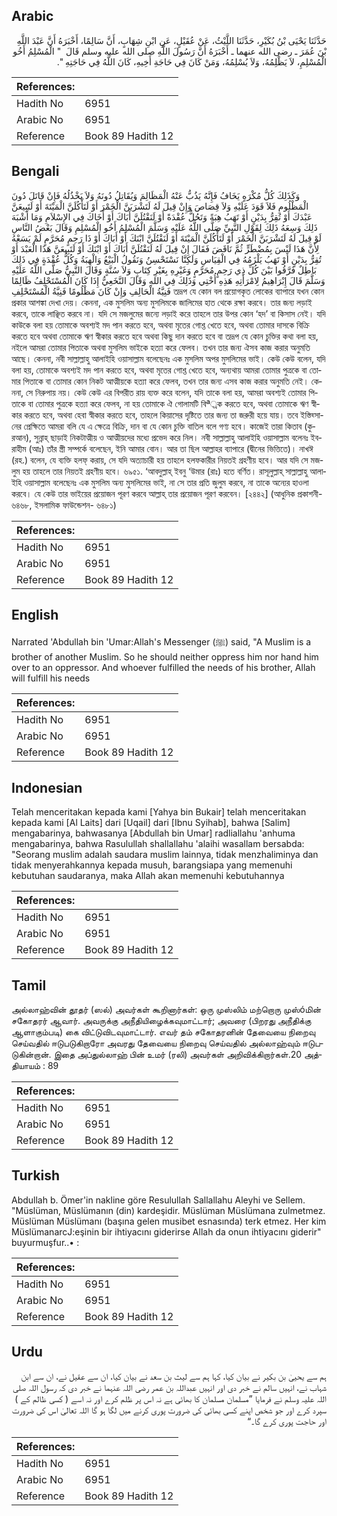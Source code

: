 ## Arabic


<div dir="rtl" lang="ar" style={{fontSize:'larger',backgroundColor:'#f8f9fa',padding:20}}>
حَدَّثَنَا يَحْيَى بْنُ بُكَيْرِ، حَدَّثَنَا اللَّيْثُ، عَنْ عُقَيْلٍ، عَنِ ابْنِ شِهَابٍ، أَنَّ سَالِمًا، أَخْبَرَهُ أَنَّ عَبْدَ اللَّهِ بْنَ عُمَرَ ـ رضى الله عنهما ـ أَخْبَرَهُ أَنَّ رَسُولَ اللَّهِ صلى الله عليه وسلم قَالَ ‏ "‏ الْمُسْلِمُ أَخُو الْمُسْلِمِ، لاَ يَظْلِمُهُ، وَلاَ يُسْلِمُهُ، وَمَنْ كَانَ فِي حَاجَةِ أَخِيهِ، كَانَ اللَّهُ فِي حَاجَتِهِ ‏"‏‏.‏
</div>
<div style={{backgroundColor:'#f8f9fa',padding:20, marginBottom: 10}}><table> <thead> <tr> <th>References:</th> <th></th> </tr> </thead> <tbody><tr><td>Hadith No</td><td>6951</td></tr><tr><td>Arabic No</td><td>6951</td></tr><tr><td>Reference</td><td>Book 89 Hadith 12</td></tr></tbody></table></div>

## Bengali


<div dir="ltr" lang="bn" style={{fontSize:'larger',backgroundColor:'#f8f9fa',padding:20}}>
وَكَذَلِكَ كُلُّ مُكْرَهٍ يَخَافُ فَإِنَّهُ يَذُبُّ عَنْهُ الْمَظَالِمَ وَيُقَاتِلُ دُونَهُ وَلاَ يَخْذُلُهُ فَإِنْ قَاتَلَ دُونَ الْمَظْلُومِ فَلاَ قَوَدَ عَلَيْهِ وَلاَ قِصَاصَ وَإِنْ قِيلَ لَهُ لَتَشْرَبَنَّ الْخَمْرَ أَوْ لَتَأْكُلَنَّ الْمَيْتَةَ أَوْ لَتَبِيعَنَّ عَبْدَكَ أَوْ تُقِرُّ بِدَيْنٍ أَوْ تَهَبُ هِبَةً وَتَحُلُّ عُقْدَةً أَوْ لَنَقْتُلَنَّ أَبَاكَ أَوْ أَخَاكَ فِي الإِسْلاَمِ وَمَا أَشْبَهَ ذَلِكَ وَسِعَهُ ذَلِكَ لِقَوْلِ النَّبِيِّ صَلَّى اللَّهُ عَلَيْهِ وَسَلَّمَ الْمُسْلِمُ أَخُو الْمُسْلِمِ وَقَالَ بَعْضُ النَّاسِ لَوْ قِيلَ لَهُ لَتَشْرَبَنَّ الْخَمْرَ أَوْ لَتَأْكُلَنَّ الْمَيْتَةَ أَوْ لَنَقْتُلَنَّ ابْنَكَ أَوْ أَبَاكَ أَوْ ذَا رَحِمٍ مُحَرَّمٍ لَمْ يَسَعْهُ لِأَنَّ هَذَا لَيْسَ بِمُضْطَرٍّ ثُمَّ نَاقَضَ فَقَالَ إِنْ قِيلَ لَهُ لَنَقْتُلَنَّ أَبَاكَ أَوْ ابْنَكَ أَوْ لَتَبِيعَنَّ هَذَا الْعَبْدَ أَوْ تُقِرُّ بِدَيْنٍ أَوْ تَهَبُ يَلْزَمُهُ فِي الْقِيَاسِ وَلَكِنَّا نَسْتَحْسِنُ وَنَقُولُ الْبَيْعُ وَالْهِبَةُ وَكُلُّ عُقْدَةٍ فِي ذَلِكَ بَاطِلٌ فَرَّقُوا بَيْنَ كُلِّ ذِي رَحِمٍ مُحَرَّمٍ وَغَيْرِهِ بِغَيْرِ كِتَابٍ وَلاَ سُنَّةٍ وَقَالَ النَّبِيُّ صَلَّى اللَّهُ عَلَيْهِ وَسَلَّمَ قَالَ إِبْرَاهِيمُ لِامْرَأَتِهِ هَذِهِ أُخْتِي وَذَلِكَ فِي اللهِ وَقَالَ النَّخَعِيُّ إِذَا كَانَ الْمُسْتَحْلِفُ ظَالِمًا فَنِيَّةُ الْحَالِفِ وَإِنْ كَانَ مَظْلُومًا فَنِيَّةُ الْمُسْتَحْلِفِ তদ্রূপ যে কোন বল প্রয়োগকৃত লোকের ব্যাপারে যখন কোন প্রকার আশঙ্কা দেখা দেয়। কেননা, এক মুসলিম অন্য মুসলিমকে জালিমের হাত থেকে রক্ষা করবে। তার জন্য লড়াই করবে, তাকে লাঞ্ছিত করবে না। যদি সে মজলুমের জন্যে লড়াই করে তাহলে তার উপর কোন ‘হদ’ বা কিসাস নেই। যদি কাউকে বলা হয় তোমাকে অবশ্যই মদ পান করতে হবে, অথবা মৃতের গোশ্ত খেতে হবে, অথবা তোমার দাসকে বিক্রি করতে হবে অথবা তোমাকে ঋণ স্বীকার করতে হবে অথবা কিছু দান করতে হবে বা তদ্রূপ যে কোন চুক্তির কথা বলা হয়, নইলে আমরা তোমার পিতাকে অথবা মুসলিম ভাইকে হত্যা করে ফেলব। তখন তার জন্য ঐসব কাজ করার অনুমতি আছে। কেননা, নবী সাল্লাল্লাহু আলাইহি ওয়াসাল্লাম বলেছেনঃ এক মুসলিম অপর মুসলিমের ভাই। কেউ কেউ বলেন, যদি বলা হয়, তোমাকে অবশ্যই মদ পান করতে হবে, অথবা মৃতের গোশ্ত খেতে হবে, অন্যথায় আমরা তোমার পুত্রকে বা তোমার পিতাকে বা তোমার কোন নিকট আত্মীয়কে হত্যা করে ফেলব, তখন তার জন্য এসব কাজ করার অনুমতি নেই। কেননা, সে নিরুপায় নয়। কেউ কেউ এর বিপরীত রায় ব্যক্ত করে বলেন, যদি তাকে বলা হয়, আমরা অবশ্যই তোমার পিতাকে বা তোমার পুত্রকে হত্যা করে ফেলব, না হয় তোমাকে ঐ গোলামটি বিª্রক করতে হবে, অথবা তোমাকে ঋণ স্বীকার করতে হবে, অথবা হেবা স্বীকার করতে হবে, তাহলে কিয়াসের দৃষ্টিতে তার জন্য তা জরুরী হয়ে যায়। তবে ইস্তিহ্সানের প্রেক্ষিতে আমরা বলি যে এ ক্ষেত্রে বিক্রি, দান বা যে কোন চুক্তি বাতিল বলে গণ্য হবে। কাজেই তারা কিতাব (কুরআন), সুন্নাহ্ ছাড়াই নিকটাত্মীয় ও আত্মীয়দের মধ্যে প্রভেদ করে নিল। নবী সাল্লাল্লাহু আলাইহি ওয়াসাল্লাম বলেনঃ ইবরাহীম (আঃ) তাঁর স্ত্রী সম্পর্কে বলেছেন, ইনি আমার বোন। আর তা ছিল আল্লাহর ব্যাপারে (দ্বীনের ভিত্তিতে)। নাখঈ (রহ.) বলেন, যে ব্যক্তি হলফ্ করায়, সে যদি অত্যাচারী হয় তাহলে হলফকারীর নিয়তই গ্রহণীয় হবে। আর যদি সে মজলুম হয় তাহলে তার নিয়তই গ্রহণীয় হবে। ৬৯৫১. ‘আবদুল্লাহ্ ইবনু ‘উমার (রাঃ) হতে বর্ণিত। রাসূলুল্লাহ্ সাল্লাল্লাহু আলাইহি ওয়াসাল্লাম বলেছেনঃ এক মুসলিম অন্য মুসলিমের ভাই, না সে তার প্রতি জুলুম করবে, না তাকে অন্যের হাওলা করবে। যে কেউ তার ভাইয়ের প্রয়োজন পূরণ করবে আল্লাহ্ তার প্রয়োজন পূরণ করবেন। [২৪৪২] (আধুনিক প্রকাশনী- ৬৪৬৮, ইসলামিক ফাউন্ডেশন- ৬৪৮১)
</div>
<div style={{backgroundColor:'#f8f9fa',padding:20, marginBottom: 10}}><table> <thead> <tr> <th>References:</th> <th></th> </tr> </thead> <tbody><tr><td>Hadith No</td><td>6951</td></tr><tr><td>Arabic No</td><td>6951</td></tr><tr><td>Reference</td><td>Book 89 Hadith 12</td></tr></tbody></table></div>

## English


<div dir="ltr" lang="en" style={{fontSize:'larger',backgroundColor:'#f8f9fa',padding:20}}>
Narrated 'Abdullah bin 'Umar:Allah's Messenger (ﷺ) said, "A Muslim is a brother of another Muslim. So he should neither oppress him nor hand him over to an oppressor. And whoever fulfilled the needs of his brother, Allah will fulfill his needs
</div>
<div style={{backgroundColor:'#f8f9fa',padding:20, marginBottom: 10}}><table> <thead> <tr> <th>References:</th> <th></th> </tr> </thead> <tbody><tr><td>Hadith No</td><td>6951</td></tr><tr><td>Arabic No</td><td>6951</td></tr><tr><td>Reference</td><td>Book 89 Hadith 12</td></tr></tbody></table></div>

## Indonesian


<div dir="ltr" lang="id" style={{fontSize:'larger',backgroundColor:'#f8f9fa',padding:20}}>
Telah menceritakan kepada kami [Yahya bin Bukair] telah menceritakan kepada kami [Al Laits] dari [Uqail] dari [Ibnu Syihab], bahwa [Salim] mengabarinya, bahwasanya [Abdullah bin Umar] radliallahu 'anhuma mengabarinya, bahwa Rasulullah shallallahu 'alaihi wasallam bersabda: "Seorang muslim adalah saudara muslim lainnya, tidak menzhaliminya dan tidak menyerahkannya kepada musuh, barangsiapa yang memenuhi kebutuhan saudaranya, maka Allah akan memenuhi kebutuhannya
</div>
<div style={{backgroundColor:'#f8f9fa',padding:20, marginBottom: 10}}><table> <thead> <tr> <th>References:</th> <th></th> </tr> </thead> <tbody><tr><td>Hadith No</td><td>6951</td></tr><tr><td>Arabic No</td><td>6951</td></tr><tr><td>Reference</td><td>Book 89 Hadith 12</td></tr></tbody></table></div>

## Tamil


<div dir="ltr" lang="ta" style={{fontSize:'larger',backgroundColor:'#f8f9fa',padding:20}}>
அல்லாஹ்வின் தூதர் (ஸல்) அவர்கள் கூறினார்கள்: ஒரு முஸ்லிம் மற்றொரு முஸ்óமின் சகோதரர் ஆவார். அவருக்கு அநீதியிழைக்கவுமாட்டார்; அவரை (பிறரது அநீதிக்கு ஆளாகும்படி) கை விட்டுவிடவுமாட்டார். எவர் தம் சகோதரனின் தேவையை நிறைவு செய்வதில் ஈடுபடுகிறாரோ அவரது தேவையை நிறைவு செய்வதில் அல்லாஹ்வும் ஈடுபடுகின்றான். இதை அப்துல்லாஹ் பின் உமர் (ரலி) அவர்கள் அறிவிக்கிறார்கள்.20 அத்தியாயம் : 89
</div>
<div style={{backgroundColor:'#f8f9fa',padding:20, marginBottom: 10}}><table> <thead> <tr> <th>References:</th> <th></th> </tr> </thead> <tbody><tr><td>Hadith No</td><td>6951</td></tr><tr><td>Arabic No</td><td>6951</td></tr><tr><td>Reference</td><td>Book 89 Hadith 12</td></tr></tbody></table></div>

## Turkish


<div dir="ltr" lang="tr" style={{fontSize:'larger',backgroundColor:'#f8f9fa',padding:20}}>
Abdullah b. Ömer'in nakline göre Resulullah Sallallahu Aleyhi ve Sellem. "Müslüman, Müslümanın (din) kardeşidir. Müslüman Müslümana zulmetmez. Müslüman Müslümanı (başına gelen musibet esnasında) terk etmez. Her kim MüslümanarcJ:eşinin bir ihtiyacını giderirse Allah da onun ihtiyacını giderir" buyurmuşfur..• :
</div>
<div style={{backgroundColor:'#f8f9fa',padding:20, marginBottom: 10}}><table> <thead> <tr> <th>References:</th> <th></th> </tr> </thead> <tbody><tr><td>Hadith No</td><td>6951</td></tr><tr><td>Arabic No</td><td>6951</td></tr><tr><td>Reference</td><td>Book 89 Hadith 12</td></tr></tbody></table></div>

## Urdu


<div dir="rtl" lang="ur" style={{fontSize:'larger',backgroundColor:'#f8f9fa',padding:20}}>
ہم سے یحییٰ بن بکیر نے بیان کیا، کہا ہم سے لیث بن سعد نے بیان کیا، ان سے عقیل نے، ان سے ابن شہاب نے، انہیں سالم نے خبر دی اور انہیں عبداللہ بن عمر رضی اللہ عنہما نے خبر دی کہ رسول اللہ صلی اللہ علیہ وسلم نے فرمایا ”مسلمان مسلمان کا بھائی ہے نہ اس پر ظلم کرے اور نہ اسے ( کسی ظالم کے ) سپرد کرے اور جو شخص اپنے کسی بھائی کی ضرورت پوری کرنے میں لگا ہو گا اللہ تعالیٰ اس کی ضرورت اور حاجت پوری کرے گا۔“
</div>
<div style={{backgroundColor:'#f8f9fa',padding:20, marginBottom: 10}}><table> <thead> <tr> <th>References:</th> <th></th> </tr> </thead> <tbody><tr><td>Hadith No</td><td>6951</td></tr><tr><td>Arabic No</td><td>6951</td></tr><tr><td>Reference</td><td>Book 89 Hadith 12</td></tr></tbody></table></div>